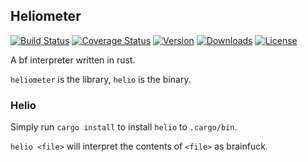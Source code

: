 ## Heliometer
[![Build Status](https://travis-ci.org/PishLSDYUE/heliometer.svg?branch=master)](https://travis-ci.org/PishLSDYUE/heliometer)
[![Coverage Status](https://coveralls.io/repos/github/PishLSDYUE/heliometer/badge.svg?branch=master&service=github)](https://coveralls.io/github/PishLSDYUE/heliometer?branch=master)
[![Version](https://img.shields.io/crates/v/heliometer.svg)](https://crates.io/crates/heliometer)
[![Downloads](https://img.shields.io/crates/d/heliometer.svg)](https://crates.io/crates/heliometer)
[![License](https://img.shields.io/crates/l/heliometer.svg)](https://crates.io/crates/heliometer)

A bf interpreter written in rust.

`heliometer` is the library, `helio` is the binary.


### Helio
Simply run `cargo install` to install `helio` to `.cargo/bin`.

`helio <file>` will interpret the contents of `<file>` as brainfuck.
